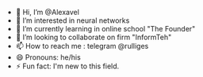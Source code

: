 - 👋 Hi, I’m @Alexavel
- 👀 I’m interested in neural networks
- 🌱 I’m currently learning in online school "The Founder"
- 💞️ I’m looking to collaborate on firm "InformTeh"
- 📫 How to reach me : telegram @rulliges
- 😄 Pronouns: he/his
- ⚡ Fun fact: I'm new to this field.
